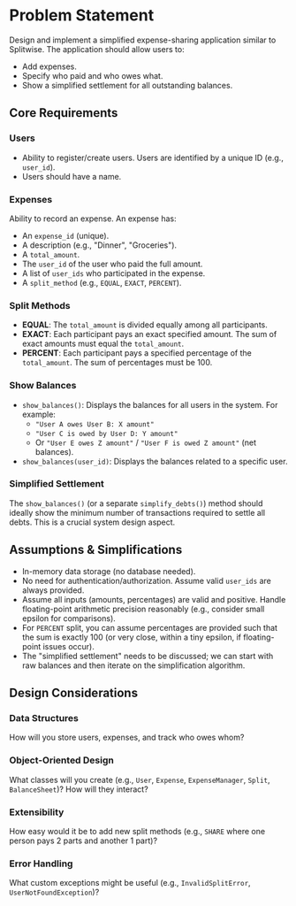 
# Problem Statement

Design and implement a simplified expense-sharing application similar to Splitwise. The application should allow users to:
- Add expenses.
- Specify who paid and who owes what.
- Show a simplified settlement for all outstanding balances.

## Core Requirements

### Users
- Ability to register/create users. Users are identified by a unique ID (e.g., `user_id`).
- Users should have a name.

### Expenses
Ability to record an expense. An expense has:
- An `expense_id` (unique).
- A description (e.g., "Dinner", "Groceries").
- A `total_amount`.
- The `user_id` of the user who paid the full amount.
- A list of `user_ids` who participated in the expense.
- A `split_method` (e.g., `EQUAL`, `EXACT`, `PERCENT`).

### Split Methods
- **EQUAL**: The `total_amount` is divided equally among all participants.
- **EXACT**: Each participant pays an exact specified amount. The sum of exact amounts must equal the `total_amount`.
- **PERCENT**: Each participant pays a specified percentage of the `total_amount`. The sum of percentages must be 100.

### Show Balances
- `show_balances()`: Displays the balances for all users in the system. For example:
  - `"User A owes User B: X amount"`
  - `"User C is owed by User D: Y amount"`
  - Or `"User E owes Z amount"` / `"User F is owed Z amount"` (net balances).
- `show_balances(user_id)`: Displays the balances related to a specific user.

### Simplified Settlement
The `show_balances()` (or a separate `simplify_debts()`) method should ideally show the minimum number of transactions required to settle all debts. This is a crucial system design aspect.

## Assumptions & Simplifications
- In-memory data storage (no database needed).
- No need for authentication/authorization. Assume valid `user_ids` are always provided.
- Assume all inputs (amounts, percentages) are valid and positive. Handle floating-point arithmetic precision reasonably (e.g., consider small epsilon for comparisons).
- For `PERCENT` split, you can assume percentages are provided such that the sum is exactly 100 (or very close, within a tiny epsilon, if floating-point issues occur).
- The "simplified settlement" needs to be discussed; we can start with raw balances and then iterate on the simplification algorithm.

## Design Considerations

### Data Structures
How will you store users, expenses, and track who owes whom?

### Object-Oriented Design
What classes will you create (e.g., `User`, `Expense`, `ExpenseManager`, `Split`, `BalanceSheet`)? How will they interact?

### Extensibility
How easy would it be to add new split methods (e.g., `SHARE` where one person pays 2 parts and another 1 part)?

### Error Handling
What custom exceptions might be useful (e.g., `InvalidSplitError`, `UserNotFoundException`)?
